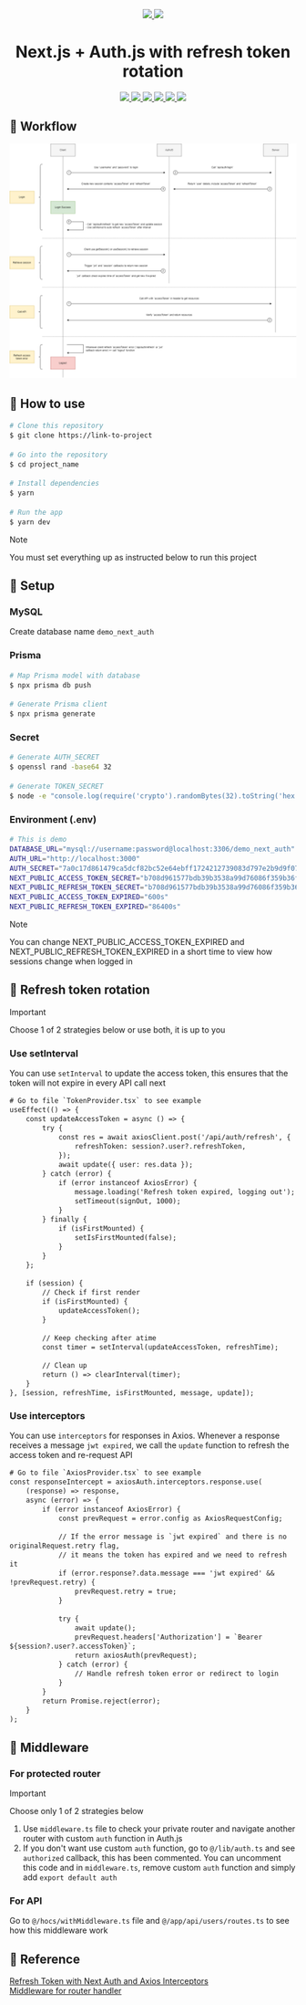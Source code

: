 <p align="center">
  <a href="https://nextjs.org">
    <picture>
      <img src="https://assets.vercel.com/image/upload/v1662130559/nextjs/Icon_light_background.png" height="128">
    </picture>
  </a>
  <a href="https://nextjs.org">
    <picture>
      <img src="https://authjs.dev/img/logo-sm.png" height="128">
    </picture>
  </a>
  <h1 align="center">Next.js + Auth.js with refresh token rotation</h1>
</p>

<p align="center">
  <a aria-label="NextJS" href="https://nextjs.org/">
    <img src="https://img.shields.io/badge/next%20js-000000?style=for-the-badge&logo=nextdotjs&logoColor=white">
  </a>
  <a aria-label="JWT" href="https://jwt.io/">
    <img src="https://img.shields.io/badge/JWT-000000?style=for-the-badge&logo=JSON%20web%20tokens&logoColor=white">
  </a>
  <a aria-label="MySQL" href="https://www.mysql.com/">
    <img src="https://img.shields.io/badge/MySQL-005C84?style=for-the-badge&logo=mysql&logoColor=white">
  </a>
  <a aria-label="Prisma" href="https://www.prisma.io/">
    <img src="https://img.shields.io/badge/Prisma-3982CE?style=for-the-badge&logo=Prisma&logoColor=white">
  </a>
  <a aria-label="Ant Design" href="https://ant.design/">
    <img src="https://img.shields.io/badge/Ant%20Design-1890FF?style=for-the-badge&logo=antdesign&logoColor=white">
  </a>
  <a aria-label="Axios" href="https://axios-http.com/">
    <img src="https://img.shields.io/badge/axios-671ddf?&style=for-the-badge&logo=axios&logoColor=white">
  </a>
</p>

## 🌵 Workflow

<img src="./src/assets/workflow/workflow.png">

## 🌵 How to use

```bash
# Clone this repository
$ git clone https://link-to-project

# Go into the repository
$ cd project_name

# Install dependencies
$ yarn

# Run the app
$ yarn dev
```

> [!NOTE]
> You must set everything up as instructed below to run this project

## 🌵 Setup

### MySQL

Create database name `demo_next_auth`

### Prisma

```bash
# Map Prisma model with database
$ npx prisma db push

# Generate Prisma client
$ npx prisma generate
```

### Secret

```bash
# Generate AUTH_SECRET
$ openssl rand -base64 32

# Generate TOKEN_SECRET
$ node -e "console.log(require('crypto').randomBytes(32).toString('hex'))"
```

### Environment (.env)

```bash
# This is demo
DATABASE_URL="mysql://username:password@localhost:3306/demo_next_auth"
AUTH_URL="http://localhost:3000"
AUTH_SECRET="7a0c17d861479ca5dcf82bc52e64ebff1724212739083d797e2b9d9f07dc8561"
NEXT_PUBLIC_ACCESS_TOKEN_SECRET="b708d961577bdb39b3538a99d76086f359b36fe957d2265f576da472c7182ad6"
NEXT_PUBLIC_REFRESH_TOKEN_SECRET="b708d961577bdb39b3538a99d76086f359b36fe957d2265f576da472c7182ad6"
NEXT_PUBLIC_ACCESS_TOKEN_EXPIRED="600s"
NEXT_PUBLIC_REFRESH_TOKEN_EXPIRED="86400s"
```

> [!NOTE]
> You can change NEXT_PUBLIC_ACCESS_TOKEN_EXPIRED and NEXT_PUBLIC_REFRESH_TOKEN_EXPIRED in a short time to view how sessions change when logged in

## 🌵 Refresh token rotation

> [!IMPORTANT]
> Choose 1 of 2 strategies below or use both, it is up to you

### Use setInterval

You can use `setInterval` to update the access token, this ensures that the token will not expire in every API call next

```tsx
# Go to file `TokenProvider.tsx` to see example
useEffect(() => {
    const updateAccessToken = async () => {
        try {
            const res = await axiosClient.post('/api/auth/refresh', {
                refreshToken: session?.user?.refreshToken,
            });
            await update({ user: res.data });
        } catch (error) {
            if (error instanceof AxiosError) {
                message.loading('Refresh token expired, logging out');
                setTimeout(signOut, 1000);
            }
        } finally {
            if (isFirstMounted) {
                setIsFirstMounted(false);
            }
        }
    };

    if (session) {
        // Check if first render
        if (isFirstMounted) {
            updateAccessToken();
        }

        // Keep checking after atime
        const timer = setInterval(updateAccessToken, refreshTime);

        // Clean up
        return () => clearInterval(timer);
    }
}, [session, refreshTime, isFirstMounted, message, update]);
```

### Use interceptors

You can use `interceptors` for responses in Axios. Whenever a response receives a message `jwt expired`, we call the `update` function to refresh the access token and re-request API

```tsx
# Go to file `AxiosProvider.tsx` to see example
const responseIntercept = axiosAuth.interceptors.response.use(
    (response) => response,
    async (error) => {
        if (error instanceof AxiosError) {
            const prevRequest = error.config as AxiosRequestConfig;

            // If the error message is `jwt expired` and there is no originalRequest.retry flag,
            // it means the token has expired and we need to refresh it
            if (error.response?.data.message === 'jwt expired' && !prevRequest.retry) {
                prevRequest.retry = true;
            }

            try {
                await update();
                prevRequest.headers['Authorization'] = `Bearer ${session?.user?.accessToken}`;
                return axiosAuth(prevRequest);
            } catch (error) {
                // Handle refresh token error or redirect to login
            }
        }
        return Promise.reject(error);
    }
);
```

## 🌵 Middleware

### For protected router

> [!IMPORTANT]
> Choose only 1 of 2 strategies below

1. Use `middleware.ts` file to check your private router and navigate another router with custom `auth` function in Auth.js
2. If you don't want use custom `auth` function, go to `@/lib/auth.ts` and see `authorized` callback, this has been commented. You can uncomment this code and in `middleware.ts`, remove custom `auth` function and simply add `export default auth`

### For API

Go to `@/hocs/withMiddleware.ts` file and `@/app/api/users/routes.ts` to see how this middleware work

## 🌵 Reference

[Refresh Token with Next Auth and Axios Interceptors](https://www.youtube.com/watch?v=RPl0r-Yl6pU)  
[Middleware for router handler](https://github.com/undrash/next.js-api-middleware)
